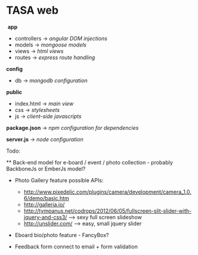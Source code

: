 TASA web
=======

&nbsp;**app**
* controllers   -> *angular DOM injections*
* models        -> *mongoose models*
* views         -> *html views*
* routes        -> *express route handling*
 
**config**

* db            -> *mongodb configuration*
 
**public**

* index.html    -> *main view*
* css           -> *stylesheets*
* js            -> *client-side javascripts*
 
**package.json**      -> *npm configuration for dependencies*

**server.js**         -> *node configuration*


Todo:

** Back-end model for e-board / event / photo collection - probably BackboneJs or EmberJs model?
* Photo Gallery feature
  possible APIs:
  - http://www.pixedelic.com/plugins/camera/development/camera_1.0.6/demo/basic.htm
  - http://galleria.io/
  - http://tympanus.net/codrops/2012/06/05/fullscreen-slit-slider-with-jquery-and-css3/ --> sexy full screen slideshow
  - http://unslider.com/ --> easy, small jquery slider


* Eboard bio/photo feature - FancyBox?
* Feedback form connect to email + form validation
